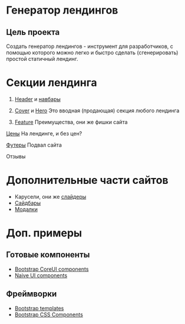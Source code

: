 # Генератор лендингов

## Цель проекта

Создать генератор лендингов - инструмент для разработчиков, с помощью которого можно легко и быстро сделать (сгенерировать) простой статичный лендинг. 

# Секции лендинга

1. [Header](https://getbootstrap.com/docs/5.3/examples/headers/) и [навбары](https://getbootstrap.com/docs/5.3/examples/navbars/)


2. [Cover](https://getbootstrap.com/docs/5.3/examples/heroes/) и [Hero](https://getbootstrap.com/docs/5.3/examples/cover/)
Это вводная (продающая) секция любого лендинга


3. [Feature](https://getbootstrap.com/docs/5.3/examples/features/)
Преимущества, они же фишки сайта
 

[Цены](https://getbootstrap.com/docs/5.3/examples/pricing/)
На лендинге, и без цен?

[Футеры](https://getbootstrap.com/docs/5.3/examples/footers/)
Подвал сайта

Отзывы


# Дополнительные части сайтов

- Карусели, они же [слайдеры](https://getbootstrap.com/docs/5.3/examples/carousel/)
- [Сайдбары](https://getbootstrap.com/docs/5.3/examples/sidebars/)
- [Модалки](https://getbootstrap.com/docs/5.3/examples/modals/)

# Доп. примеры

## Готовые компоненты
* [Bootstrap CoreUI components](https://coreui.io/bootstrap-vue/components/accordion.html)
* [Naive UI components](https://www.naiveui.com/en-US/light/components/button)

## Фреймворки
* [Bootstrap templates](https://getbootstrap.com/docs/5.3/examples/)
* [Bootstrap CSS Components](https://getbootstrap.com/docs/5.3/getting-started/introduction/)